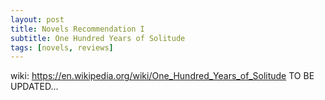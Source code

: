 ```yaml
---
layout: post
title: Novels Recommendation I
subtitle: One Hundred Years of Solitude
tags: [novels, reviews]
---
```


wiki: https://en.wikipedia.org/wiki/One_Hundred_Years_of_Solitude
TO BE UPDATED...
